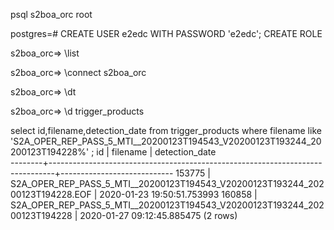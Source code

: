 psql s2boa_orc root


postgres=# CREATE USER e2edc WITH PASSWORD 'e2edc';
CREATE ROLE


s2boa_orc=> \list

s2boa_orc=> \connect s2boa_orc

s2boa_orc=> \dt

s2boa_orc=> \d trigger_products

select id,filename,detection_date from trigger_products where filename like 'S2A_OPER_REP_PASS_5_MTI__20200123T194543_V20200123T193244_20200123T194228%' ;
   id   |                                   filename                                    |       detection_date      
--------+-------------------------------------------------------------------------------+----------------------------
 153775 | S2A_OPER_REP_PASS_5_MTI__20200123T194543_V20200123T193244_20200123T194228.EOF | 2020-01-23 19:50:51.753993
 160858 | S2A_OPER_REP_PASS_5_MTI__20200123T194543_V20200123T193244_20200123T194228     | 2020-01-27 09:12:45.885475
(2 rows)
